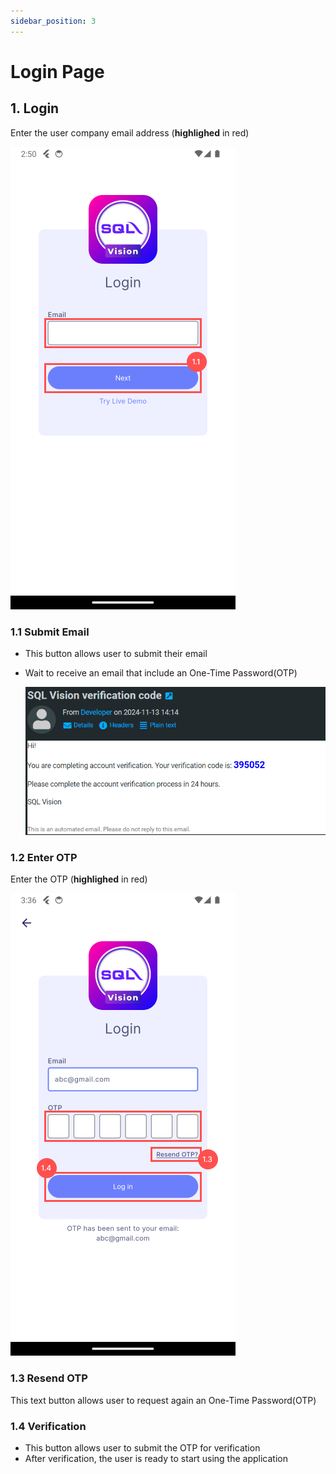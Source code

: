 ```yaml
---
sidebar_position: 3
---
```


# Login Page

## 1. Login

Enter the user company email address (**highlighed** in red)

![Login Email](../../../static/img/integration/vision/login/email.png)

### 1.1 Submit Email

- This button allows user to submit their email
- Wait to receive an email that include an One-Time Password(OTP)

    ![OTP Email](../../../static/img/integration/vision/login/receiveOTP.png)

### 1.2 Enter OTP

Enter the OTP (**highlighed** in red)

![Login OTP](../../../static/img/integration/vision/login/otp.png)

### 1.3 Resend OTP

This text button allows user to request again an One-Time Password(OTP) 

### 1.4 Verification

- This button allows user to submit the OTP for verification
- After verification, the user is ready to start using the application
